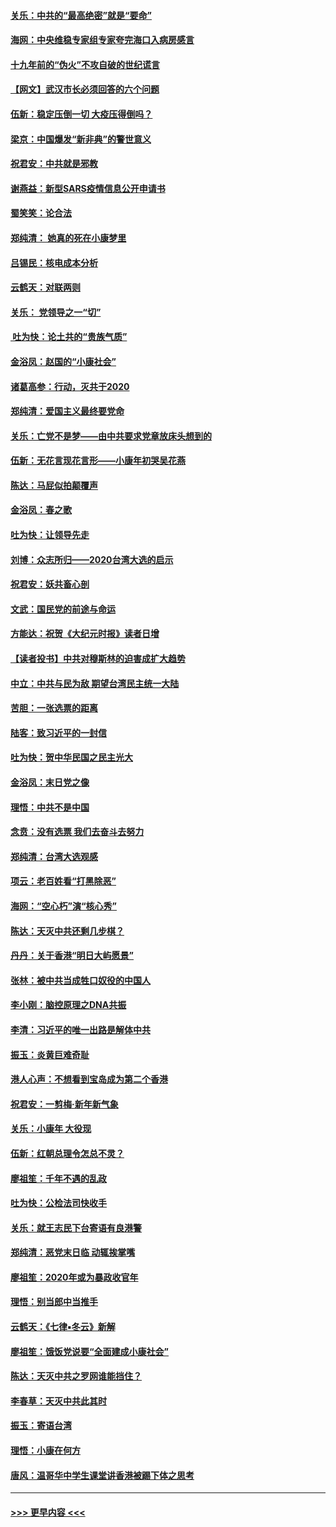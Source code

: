 #### [关乐：中共的“最高绝密”就是“要命”](../pages/nsc993/n11816946.md?t=01241844) 
#### [海网：中央维稳专家组专家夸完海口入病房感言](../pages/nsc993/n11815138.md?t=01241844) 
#### [十九年前的“伪火”不攻自破的世纪谎言](../pages/nsc993/n11813238.md?t=01241844) 
#### [【网文】武汉市长必须回答的六个问题](../pages/nsc993/n11813848.md?t=01241844) 
#### [伍新：稳定压倒一切 大疫压得倒吗？](../pages/nsc993/n11812634.md?t=01241844) 
#### [梁京：中国爆发“新非典”的警世意义](../pages/nsc993/n11812554.md?t=01241844) 
#### [祝君安：中共就是邪教](../pages/nsc993/n11812431.md?t=01241844) 
#### [谢燕益：新型SARS疫情信息公开申请书](../pages/nsc993/n11808840.md?t=01241844) 
#### [蜀笑笑：论合法](../pages/nsc993/n11808064.md?t=01241844) 
#### [郑纯清： 她真的死在小康梦里](../pages/nsc993/n11806623.md?t=01241844) 
#### [吕锡民：核电成本分析](../pages/nsc993/n11806284.md?t=01241844) 
#### [云鹤天：对联两则](../pages/nsc993/n11805957.md?t=01241844) 
#### [关乐： 党领导之一“切”](../pages/nsc993/n11804505.md?t=01241844) 
#### [ 吐为快：论土共的“贵族气质”](../pages/nsc993/n11804490.md?t=01241844) 
#### [金浴凤：赵国的“小康社会”](../pages/nsc993/n11804452.md?t=01241844) 
#### [诸葛高参：行动，灭共于2020](../pages/nsc993/n11804120.md?t=01241844) 
#### [郑纯清：爱国主义最终要党命](../pages/nsc993/n11802197.md?t=01241844) 
#### [关乐：亡党不是梦——由中共要求党章放床头想到的](../pages/nsc993/n11802156.md?t=01241844) 
#### [伍新：无花言现花言形——小康年初哭吴花燕](../pages/nsc993/n11800044.md?t=01241844) 
#### [陈达：马屁似拍颠覆声](../pages/nsc993/n11800010.md?t=01241844) 
#### [金浴凤：春之歌](../pages/nsc993/n11797687.md?t=01241844) 
#### [吐为快：让领导先走](../pages/nsc993/n11797512.md?t=01241844) 
#### [刘博：众志所归——2020台湾大选的启示](../pages/nsc993/n11796878.md?t=01241844) 
#### [祝君安：妖共畜心剖](../pages/nsc993/n11794273.md?t=01241844) 
#### [文武：国民党的前途与命运](../pages/nsc993/n11794198.md?t=01241844) 
#### [方能达：祝贺《大纪元时报》读者日增](../pages/nsc993/n11793807.md?t=01241844) 
#### [【读者投书】中共对穆斯林的迫害成扩大趋势](../pages/nsc993/n11791371.md?t=01241844) 
#### [中立：中共与民为敌 期望台湾民主统一大陆](../pages/nsc993/n11790392.md?t=01241844) 
#### [苦胆：一张选票的距离](../pages/nsc993/n11788914.md?t=01241844) 
#### [陆客：致习近平的一封信](../pages/nsc993/n11788867.md?t=01241844) 
#### [吐为快：贺中华民国之民主光大](../pages/nsc993/n11788618.md?t=01241844) 
#### [金浴凤：末日党之像](../pages/nsc993/n11787475.md?t=01241844) 
#### [理悟：中共不是中国](../pages/nsc993/n11787463.md?t=01241844) 
#### [念贲：没有选票  我们去奋斗去努力](../pages/nsc993/n11787398.md?t=01241844) 
#### [郑纯清：台湾大选观感](../pages/nsc993/n11786210.md?t=01241844) 
#### [项云：老百姓看“打黑除恶”](../pages/nsc993/n11785398.md?t=01241844) 
#### [海网：“空心朽”演“核心秀”](../pages/nsc993/n11783874.md?t=01241844) 
#### [陈达：天灭中共还剩几步棋？](../pages/nsc993/n11783719.md?t=01241844) 
#### [丹丹：关于香港“明日大屿愿景”](../pages/nsc993/n11783273.md?t=01241844) 
#### [张林：被中共当成牲口奴役的中国人](../pages/nsc993/n11782397.md?t=01241844) 
#### [李小刚：脑控原理之DNA共振](../pages/nsc993/n11780962.md?t=01241844) 
#### [李清：习近平的唯一出路是解体中共](../pages/nsc993/n11780866.md?t=01241844) 
#### [振玉：炎黄巨难奇耻](../pages/nsc993/n11779632.md?t=01241844) 
#### [港人心声：不想看到宝岛成为第二个香港](../pages/nsc993/n11778817.md?t=01241844) 
#### [祝君安：一剪梅‧新年新气象](../pages/nsc993/n11776340.md?t=01241844) 
#### [关乐：小康年 大役现](../pages/nsc993/n11774213.md?t=01241844) 
#### [伍新：红朝总理令怎总不灵？](../pages/nsc993/n11770813.md?t=01241844) 
#### [廖祖笙：千年不遇的乱政](../pages/nsc993/n11770373.md?t=01241844) 
#### [吐为快：公检法司快收手](../pages/nsc993/n11770359.md?t=01241844) 
#### [关乐：就王志民下台寄语有良港警](../pages/nsc993/n11769903.md?t=01241844) 
#### [郑纯清：恶党末日临 动辄挨掌嘴](../pages/nsc993/n11769356.md?t=01241844) 
#### [廖祖笙：2020年或为暴政收官年](../pages/nsc993/n11768216.md?t=01241844) 
#### [理悟：别当郎中当推手](../pages/nsc993/n11768243.md?t=01241844) 
#### [云鹤天：《七律▪冬云》新解](../pages/nsc993/n11768204.md?t=01241844) 
#### [廖祖笙：饿饭党说要“全面建成小康社会”](../pages/nsc993/n11767482.md?t=01241844) 
#### [陈达：天灭中共之罗网谁能挡住？](../pages/nsc993/n11767465.md?t=01241844) 
#### [李春草：天灭中共此其时](../pages/nsc993/n11767452.md?t=01241844) 
#### [振玉：寄语台湾](../pages/nsc993/n11767432.md?t=01241844) 
#### [理悟：小康在何方](../pages/nsc993/n11767394.md?t=01241844) 
#### [唐风：温哥华中学生课堂讲香港被踢下体之思考](../pages/nsc993/n11766848.md?t=01241844) 

----
#### [ >>> 更早内容 <<< ](../indexes/nsc993-earlier.md)

